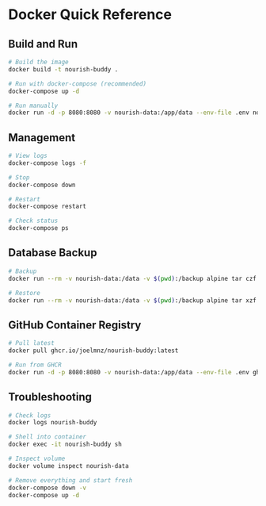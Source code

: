 # Docker Quick Reference

## Build and Run

```bash
# Build the image
docker build -t nourish-buddy .

# Run with docker-compose (recommended)
docker-compose up -d

# Run manually
docker run -d -p 8080:8080 -v nourish-data:/app/data --env-file .env nourish-buddy
```

## Management

```bash
# View logs
docker-compose logs -f

# Stop
docker-compose down

# Restart
docker-compose restart

# Check status
docker-compose ps
```

## Database Backup

```bash
# Backup
docker run --rm -v nourish-data:/data -v $(pwd):/backup alpine tar czf /backup/nourish-backup.tar.gz -C /data .

# Restore
docker run --rm -v nourish-data:/data -v $(pwd):/backup alpine tar xzf /backup/nourish-backup.tar.gz -C /data
```

## GitHub Container Registry

```bash
# Pull latest
docker pull ghcr.io/joelmnz/nourish-buddy:latest

# Run from GHCR
docker run -d -p 8080:8080 -v nourish-data:/app/data --env-file .env ghcr.io/joelmnz/nourish-buddy:latest
```

## Troubleshooting

```bash
# Check logs
docker logs nourish-buddy

# Shell into container
docker exec -it nourish-buddy sh

# Inspect volume
docker volume inspect nourish-data

# Remove everything and start fresh
docker-compose down -v
docker-compose up -d
```
